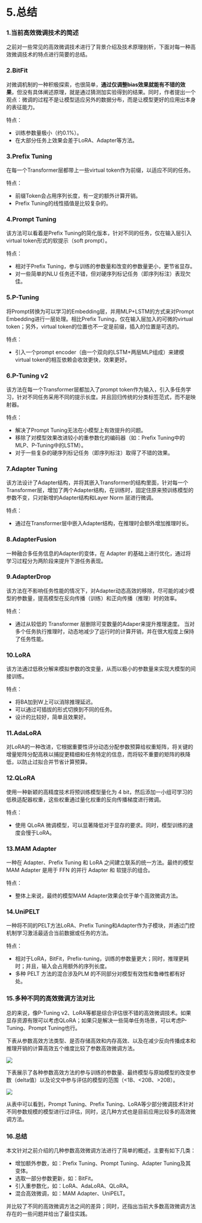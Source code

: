 # 5.总结

### 1.**当前高效微调技术的简述**

之前对一些常见的高效微调技术进行了背景介绍及技术原理剖析，下面对每一种高效微调技术的特点进行简要的总结。

### 2.**BitFit**

对微调机制的一种积极探索，也很简单，**通过仅调整bias效果就能有不错的效果**，但没有具体阐述原理，就是通过猜测加实验得到的结果。同时，作者提出一个观点：微调的过程不是让模型适应另外的数据分布，而是让模型更好的应用出本身的表征能力。

特点：

-   训练参数量极小（约0.1%）。
-   在大部分任务上效果会差于LoRA、Adapter等方法。

### 3.**Prefix Tuning**

在每一个Transformer层都带上一些virtual token作为前缀，以适应不同的任务。

特点：

-   前缀Token会占用序列长度，有一定的额外计算开销。
-   Prefix Tuning的线性插值是比较复杂的。

### 4.**Prompt Tuning**

该方法可以看着是Prefix Tuning的简化版本，针对不同的任务，仅在输入层引入virtual token形式的软提示（soft prompt）。

特点：

-   相对于Prefix Tuning，参与训练的参数量和改变的参数量更小，更节省显存。
-   对一些简单的NLU 任务还不错，但对硬序列标记任务（即序列标注）表现欠佳。

### 5.**P-Tuning**

将Prompt转换为可以学习的Embedding层，并用MLP+LSTM的方式来对Prompt Embedding进行一层处理。相比Prefix Tuning，仅在输入层加入的可微的virtual token；另外，virtual token的位置也不一定是前缀，插入的位置是可选的。

特点：

-   引入一个prompt encoder（由一个双向的LSTM+两层MLP组成）来建模virtual token的相互依赖会收敛更快，效果更好。

### 6.**P-Tuning v2**

该方法在每一个Transformer层都加入了prompt token作为输入，引入多任务学习，针对不同任务采用不同的提示长度。并且回归传统的分类标签范式，而不是映射器。

特点：

-   解决了Prompt Tuning无法在小模型上有效提升的问题。
-   移除了对模型效果改进较小的重参数化的编码器（如：Prefix Tuning中的MLP、P-Tuning中的LSTM）。
-   对于一些复杂的硬序列标记任务（即序列标注）取得了不错的效果。

### 7.**Adapter Tuning**

该方法设计了Adapter结构，并将其嵌入Transformer的结构里面，针对每一个Transformer层，增加了两个Adapter结构，在训练时，固定住原来预训练模型的参数不变，只对新增的Adapter结构和Layer Norm 层进行微调。

特点：

-   通过在Transformer层中嵌入Adapter结构，在推理时会额外增加推理时长。

### 8.**AdapterFusion**

一种融合多任务信息的Adapter的变体，在 Adapter 的基础上进行优化，通过将学习过程分为两阶段来提升下游任务表现。

### 9.**AdapterDrop**

该方法在不影响任务性能的情况下，对Adapter动态高效的移除，尽可能的减少模型的参数量，提高模型在反向传播（训练）和正向传播（推理）时的效率。

特点：

-   通过从较低的 Transformer 层删除可变数量的Adaper来提升推理速度。 当对多个任务执行推理时，动态地减少了运行时的计算开销，并在很大程度上保持了任务性能。

### 10.**LoRA**

该方法通过低秩分解来模拟参数的改变量，从而以极小的参数量来实现大模型的间接训练。

特点：

-   将BA加到W上可以消除推理延迟。
-   可以通过可插拔的形式切换到不同的任务。
-   设计的比较好，简单且效果好。

### 11.**AdaLoRA**

对LoRA的一种改进，它根据重要性评分动态分配参数预算给权重矩阵，将关键的增量矩阵分配高秩以捕捉更精细和任务特定的信息，而将较不重要的矩阵的秩降低，以防止过拟合并节省计算预算。

### 12.**QLoRA**

使用一种新颖的高精度技术将预训练模型量化为 4 bit，然后添加一小组可学习的低秩适配器权重，这些权重通过量化权重的反向传播梯度进行微调。

特点：

-   使用 QLoRA 微调模型，可以显著降低对于显存的要求。同时，模型训练的速度会慢于LoRA。

### 13.**MAM Adapter**

一种在 Adapter、Prefix Tuning 和 LoRA 之间建立联系的统一方法。最终的模型 MAM Adapter 是用于 FFN 的并行 Adapter 和 软提示的组合。

特点：

-   整体上来说，最终的模型MAM Adapter效果会优于单个高效微调方法。

### 14.**UniPELT**

一种将不同的PELT方法LoRA、Prefix Tuning和Adapter作为子模块，并通过门控机制学习激活最适合当前数据或任务的方法。

特点：

-   相对于LoRA，BitFit，Prefix-tuning，训练的参数量更大；同时，推理更耗时；并且，输入会占用额外的序列长度。
-   多种 PELT 方法的混合涉及PLM 的不同部分对模型有效性和鲁棒性都有好处。

### 15.**多种不同的高效微调方法对比**

总的来说，像P-Tuning v2、LoRA等都是综合评估很不错的高效微调技术。如果显存资源有限可以考虑QLoRA；如果只是解决一些简单任务场景，可以考虑P-Tuning、Prompt Tuning也行。

下表从参数高效方法类型、是否存储高效和内存高效、以及在减少反向传播成本和推理开销的计算高效五个维度比较了参数高效微调方法。

![](image/image_o71GP49nOU.png)

下表展示了各种参数高效方法的参与训练的参数量、最终模型与原始模型的改变参数（delta值）以及论文中参与评估的模型的范围（<1B、<20B、>20B）。

![](image/image_z7bpGG0VVa.png)

从表中可以看到，Prompt Tuning、Prefix Tuning、LoRA等少部分微调技术针对不同参数规模的模型进行过评估，同时，这几种方式也是目前应用比较多的高效微调方法。

### 16.**总结**

本文针对之前介绍的几种参数高效微调方法进行了简单的概述，主要有如下几类：

-   增加额外参数，如：Prefix Tuning、Prompt Tuning、Adapter Tuning及其变体。
-   选取一部分参数更新，如：BitFit。
-   引入重参数化，如：LoRA、AdaLoRA、QLoRA。
-   混合高效微调，如：MAM Adapter、UniPELT。

并比较了不同的高效微调方法之间的差异；同时，还指出当前大多数高效微调方法存在的一些问题并给出了最佳实践。
